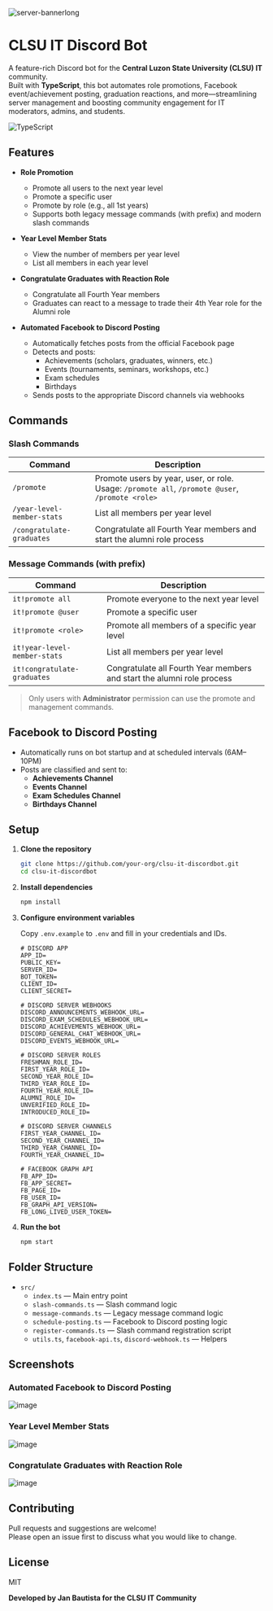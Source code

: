 ![server-bannerlong](https://github.com/user-attachments/assets/7b6cce34-afac-416f-ac27-9214e761f380)

# CLSU IT Discord Bot

A feature-rich Discord bot for the **Central Luzon State University (CLSU) IT** community.  
Built with **TypeScript**, this bot automates role promotions, Facebook event/achievement posting, graduation reactions, and more—streamlining server management and boosting community engagement for IT moderators, admins, and students.

![TypeScript](https://img.shields.io/badge/Made%20with-TypeScript-3178C6?style=flat&logo=typescript&logoColor=white)

## Features

- **Role Promotion**
  - Promote all users to the next year level
  - Promote a specific user
  - Promote by role (e.g., all 1st years)
  - Supports both legacy message commands (with prefix) and modern slash commands
 
- **Year Level Member Stats**
  - View the number of members per year level
  - List all members in each year level

- **Congratulate Graduates with Reaction Role**
  - Congratulate all Fourth Year members
  - Graduates can react to a message to trade their 4th Year role for the Alumni role

- **Automated Facebook to Discord Posting**
  - Automatically fetches posts from the official Facebook page
  - Detects and posts:
    - Achievements (scholars, graduates, winners, etc.)
    - Events (tournaments, seminars, workshops, etc.)
    - Exam schedules
    - Birthdays
  - Sends posts to the appropriate Discord channels via webhooks

## Commands

### Slash Commands

| Command                     | Description                                                                                   |
|-----------------------------|-----------------------------------------------------------------------------------------------|
| `/promote`                  | Promote users by year, user, or role. Usage: `/promote all`, `/promote @user`, `/promote <role>` |
| `/year-level-member-stats`  | List all members per year level                                                               |
| `/congratulate-graduates`   | Congratulate all Fourth Year members and start the alumni role process                        |

### Message Commands (with prefix)

| Command                              | Description                                                                                   |
|---------------------------------------|-----------------------------------------------------------------------------------------------|
| `it!promote all`                      | Promote everyone to the next year level                                                       |
| `it!promote @user`                    | Promote a specific user                                                                       |
| `it!promote <role>`                   | Promote all members of a specific year level                                                  |
| `it!year-level-member-stats`          | List all members per year level                                                               |
| `it!congratulate-graduates`           | Congratulate all Fourth Year members and start the alumni role process                        |

> Only users with **Administrator** permission can use the promote and management commands.

## Facebook to Discord Posting

- Automatically runs on bot startup and at scheduled intervals (6AM–10PM)
- Posts are classified and sent to:
  - **Achievements Channel**
  - **Events Channel**
  - **Exam Schedules Channel**
  - **Birthdays Channel**

## Setup

1. **Clone the repository**
   ```sh
   git clone https://github.com/your-org/clsu-it-discordbot.git
   cd clsu-it-discordbot
   ```

2. **Install dependencies**
   ```sh
   npm install
   ```

3. **Configure environment variables**

   Copy `.env.example` to `.env` and fill in your credentials and IDs.
   ```env
   # DISCORD APP
   APP_ID=
   PUBLIC_KEY=
   SERVER_ID=
   BOT_TOKEN=
   CLIENT_ID=
   CLIENT_SECRET=
  
   # DISCORD SERVER WEBHOOKS
   DISCORD_ANNOUNCEMENTS_WEBHOOK_URL=
   DISCORD_EXAM_SCHEDULES_WEBHOOK_URL=
   DISCORD_ACHIEVEMENTS_WEBHOOK_URL=
   DISCORD_GENERAL_CHAT_WEBHOOK_URL=
   DISCORD_EVENTS_WEBHOOK_URL=
  
   # DISCORD SERVER ROLES
   FRESHMAN_ROLE_ID=
   FIRST_YEAR_ROLE_ID=
   SECOND_YEAR_ROLE_ID=
   THIRD_YEAR_ROLE_ID=
   FOURTH_YEAR_ROLE_ID=
   ALUMNI_ROLE_ID=
   UNVERIFIED_ROLE_ID=
   INTRODUCED_ROLE_ID=
  
   # DISCORD SERVER CHANNELS
   FIRST_YEAR_CHANNEL_ID=
   SECOND_YEAR_CHANNEL_ID=
   THIRD_YEAR_CHANNEL_ID=
   FOURTH_YEAR_CHANNEL_ID=
  
   # FACEBOOK GRAPH API
   FB_APP_ID=
   FB_APP_SECRET=
   FB_PAGE_ID=
   FB_USER_ID=
   FB_GRAPH_API_VERSION=
   FB_LONG_LIVED_USER_TOKEN=
   ```

4. **Run the bot**
   ```sh
   npm start
   ```

## Folder Structure

- `src/`
  - `index.ts` — Main entry point
  - `slash-commands.ts` — Slash command logic
  - `message-commands.ts` — Legacy message command logic
  - `schedule-posting.ts` — Facebook to Discord posting logic
  - `register-commands.ts` — Slash command registration script
  - `utils.ts`, `facebook-api.ts`, `discord-webhook.ts` — Helpers

## Screenshots

### Automated Facebook to Discord Posting

![image](https://github.com/user-attachments/assets/46131482-d75e-4b4a-be1f-1fde167b0195)

### Year Level Member Stats

![image](https://github.com/user-attachments/assets/ccee0e26-6609-452e-89b8-24dc1b08f7f2)

### Congratulate Graduates with Reaction Role

![image](https://github.com/user-attachments/assets/f0be84c8-bb4f-4765-bc18-c0411c62d669)

## Contributing

Pull requests and suggestions are welcome!  
Please open an issue first to discuss what you would like to change.

## License

MIT

**Developed by Jan Bautista for the CLSU IT Community**
